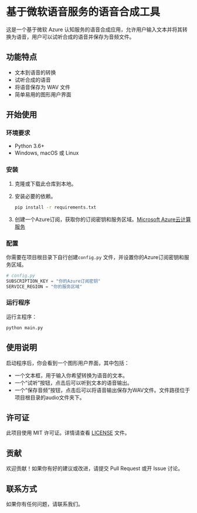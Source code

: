 
# 基于微软语音服务的语音合成工具

这是一个基于微软 Azure 认知服务的语音合成应用，允许用户输入文本并将其转换为语音，用户可以试听合成的语音并保存为音频文件。

## 功能特点

- 文本到语音的转换
- 试听合成的语音
- 将语音保存为 WAV 文件
- 简单易用的图形用户界面

## 开始使用

### 环境要求

- Python 3.6+
- Windows, macOS 或 Linux

### 安装

1. 克隆或下载此仓库到本地。

2. 安装必要的依赖。

   ```bash
   pip install -r requirements.txt
   ```

3. 创建一个Azure订阅，获取你的订阅密钥和服务区域。[Microsoft Azure云计算服务](https://azure.microsoft.com/zh-cn/)

### 配置
你需要在项目根目录下自行创建`config.py` 文件，并设置你的Azure订阅密钥和服务区域。

```python
# config.py
SUBSCRIPTION_KEY = "你的Azure订阅密钥"
SERVICE_REGION = "你的服务区域"
```

### 运行程序

运行主程序：

```bash
python main.py
```

## 使用说明

启动程序后，你会看到一个图形用户界面，其中包括：

- 一个文本框，用于输入你希望转换为语音的文本。
- 一个“试听”按钮，点击后可以听到文本的语音输出。
- 一个“保存音频”按钮，点击后可以将语音输出保存为WAV文件。文件路径位于项目根目录的audio文件夹下。

## 许可证

此项目使用 MIT 许可证。详情请查看 [LICENSE](LICENSE) 文件。

## 贡献

欢迎贡献！如果你有好的建议或改进，请提交 Pull Request 或开 Issue 讨论。

## 联系方式

如果你有任何问题，请联系我们。